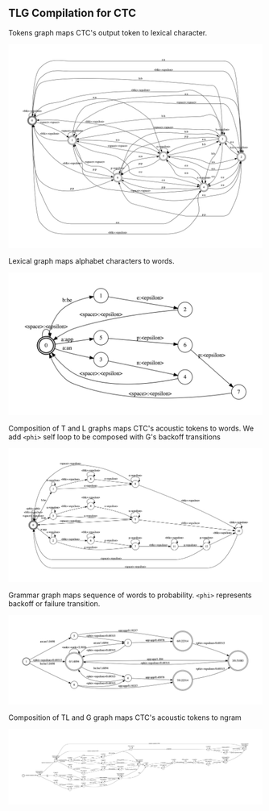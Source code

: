 ## TLG Compilation for CTC

Tokens graph maps CTC's output token to lexical character.

![alt text](T.png "T Graph")

Lexical graph maps alphabet characters to words.

![alt text](L.png "L Graph")

Composition of T and L graphs maps CTC's acoustic tokens to words.
We add `<phi>` self loop to be composed with G's backoff transitions

![alt text](TL.png "TL Graph")

Grammar graph maps sequence of words to probability.
`<phi>` represents backoff  or failure transition.

![alt text](G.png "G Graph")

Composition of TL and G graph maps CTC's acoustic tokens to ngram

![alt text](TLG.png "TLG Graph")
